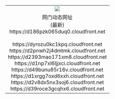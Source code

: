 ﻿<table>
  <tr></tr>
  <tr><td colspan=2 align=center><img src="https://d186pzk065duq0.cloudfront.net/Up/oGate.jpg" /></td></tr>
  <tr><td colspan=2 align=center>网门动态网址<br/>(最新)
<br>https://d186pzk065duq0.cloudfront.net
<br/>
<br>https://dyrozu0kc1kpq.cloudfront.net
<br>https://d2pnwh2j4dmtmk.cloudfront.net
<br>https://d2393mao171xm8.cloudfront.net
<br>https://d1np7xl6ljjxci.cloudfront.net
<br>https://d49bunu85r16v.cloudfront.net
<br>https://d1xrgg7oxd6xxh.cloudfront.net
<br>https://d2v8dx5nx3soj6.cloudfront.net
<br>https://d39roce3gcqhx6.cloudfront.net
    </td>
  </tr>
</table>
